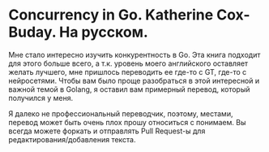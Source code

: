 # Concurrency in Go. Katherine Cox-Buday. На русском.

Мне стало интересно изучить конкурентность в Go. Эта книга подходит для этого больше всего, а т.к. 
уровень моего английского оставляет желать лучшего, мне пришлось переводить ее
где-то с GT, где-то с нейросетями. Чтобы вам было проще разобраться в этой интересной и
важной темой в Golang, я оставил вам примерный перевод, который получился у меня.

Я далеко не профессиональный переводчик, поэтому, местами, перевод может быть очень плох
прошу относиться с понимаем. Вы всегда можете форкать и отправлять Pull Request-ы для редактирования/добавления
текста.